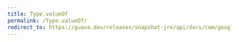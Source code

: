```yaml
---
title: Type.valueOf
permalink: /Type.valueOf/
redirect_to: https://guava.dev/releases/snapshot-jre/api/docs/com/google/common/graph/ElementOrder.Type.html#valueOf-java.lang.String-
---
```

